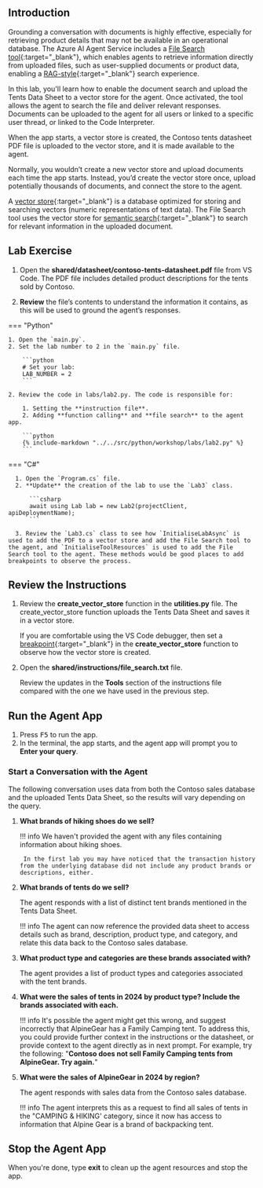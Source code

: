 ## Introduction

Grounding a conversation with documents is highly effective, especially for retrieving product details that may not be available in an operational database. The Azure AI Agent Service includes a [File Search tool](https://learn.microsoft.com/en-us/azure/ai-services/agents/how-to/tools/file-search){:target="_blank"}, which enables agents to retrieve information directly from uploaded files, such as user-supplied documents or product data, enabling a [RAG-style](https://learn.microsoft.com/azure/ai-studio/concepts/retrieval-augmented-generation){:target="_blank"} search experience.

In this lab, you'll learn how to enable the document search and upload the Tents Data Sheet to a vector store for the agent. Once activated, the tool allows the agent to search the file and deliver relevant responses. Documents can be uploaded to the agent for all users or linked to a specific user thread, or linked to the Code Interpreter.

When the app starts, a vector store is created, the Contoso tents datasheet PDF file is uploaded to the vector store, and it is made available to the agent.

Normally, you wouldn’t create a new vector store and upload documents each time the app starts. Instead, you’d create the vector store once, upload potentially thousands of documents, and connect the store to the agent.

A [vector store](https://en.wikipedia.org/wiki/Vector_database){:target="_blank"} is a database optimized for storing and searching vectors (numeric representations of text data). The File Search tool uses the vector store for [semantic search](https://en.wikipedia.org/wiki/Semantic_search){:target="_blank"} to search for relevant information in the uploaded document.

## Lab Exercise

1. Open the **shared/datasheet/contoso-tents-datasheet.pdf** file from VS Code. The PDF file includes detailed product descriptions for the tents sold by Contoso.

2. **Review** the file’s contents to understand the information it contains, as this will be used to ground the agent’s responses.

=== "Python"

    1. Open the `main.py`.
    2. Set the lab number to 2 in the `main.py` file.

        ```python
        # Set your lab:
        LAB_NUMBER = 2
        ```

    2. Review the code in labs/lab2.py. The code is responsible for:

        1. Setting the **instruction file**.
        2. Adding **function calling** and **file search** to the agent app.

        ```python
        {% include-markdown "../../src/python/workshop/labs/lab2.py" %}
        ```

=== "C#"

      1. Open the `Program.cs` file.
      2. **Update** the creation of the lab to use the `Lab3` class.

          ```csharp
          await using Lab lab = new Lab2(projectClient, apiDeploymentName);
          ```

      3. Review the `Lab3.cs` class to see how `InitialiseLabAsync` is used to add the PDF to a vector store and add the File Search tool to the agent, and `InitialiseToolResources` is used to add the File Search tool to the agent. These methods would be good places to add breakpoints to observe the process.

## Review the Instructions

1. Review the **create_vector_store** function in the **utilities.py** file. The create_vector_store function uploads the Tents Data Sheet and saves it in a vector store.

    If you are comfortable using the VS Code debugger, then set a [breakpoint](https://code.visualstudio.com/Docs/editor/debugging){:target="_blank"} in the **create_vector_store** function to observe how the vector store is created.

2. Open the **shared/instructions/file_search.txt** file.

    Review the updates in the **Tools** section of the instructions file compared with the one we have used in the previous step.


## Run the Agent App

1. Press <kbd>F5</kbd> to run the app.
1. In the terminal, the app starts, and the agent app will prompt you to **Enter your query**.

### Start a Conversation with the Agent

The following conversation uses data from both the Contoso sales database and the uploaded Tents Data Sheet, so the results will vary depending on the query.

1. **What brands of hiking shoes do we sell?**

    !!! info
        We haven't provided the agent with any files containing information about hiking shoes.

        In the first lab you may have noticed that the transaction history from the underlying database did not include any product brands or descriptions, either.

1. **What brands of tents do we sell?**

    The agent responds with a list of distinct tent brands mentioned in the Tents Data Sheet.

    !!! info
        The agent can now reference the provided data sheet to access details such as brand, description, product type, and category, and relate this data back to the Contoso sales database.

1. **What product type and categories are these brands associated with?**

    The agent provides a list of product types and categories associated with the tent brands.

1. **What were the sales of tents in 2024 by product type? Include the brands associated with each.**

    !!! info
        It's possible the agent might get this wrong, and suggest incorrectly that AlpineGear has a Family Camping tent. To address this, you could provide further context in the instructions or the datasheet, or provide context to the agent directly as in next prompt. For example, try the following:
        "**Contoso does not sell Family Camping tents from AlpineGear. Try again.**"

1. **What were the sales of AlpineGear in 2024 by region?**

    The agent responds with sales data from the Contoso sales database.

    !!! info
        The agent interprets this as a request to find all sales of tents in the "CAMPING & HIKING' category, since it
        now has access to information that Alpine Gear is a brand of backpacking tent.

## Stop the Agent App

When you're done, type **exit** to clean up the agent resources and stop the app.
